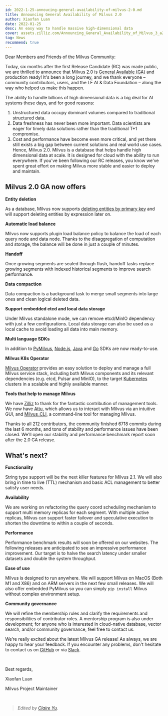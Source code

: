 ```yaml
---
id: 2022-1-25-annoucing-general-availability-of-milvus-2-0.md
title: Announcing General Availability of Milvus 2.0
author: Xiaofan Luan
date: 2022-01-25
desc: An easy way to handle massive high-dimensional data 
cover: assets.zilliz.com/Announcing_General_Availability_of_Milvus_3_a23495f5e0.png
tag: News
recommend: true
---
```


Dear Members and Friends of the Milvus Community:

Today, six months after the first Release Candidate (RC) was made public, we are thrilled to announce that Milvus 2.0 is [General Available (GA)](https://milvus.io/docs/v2.0.0/release_notes.md#v200) and production ready! It's been a long journey, and we thank everyone – community contributors, users, and the LF AI & Data Foundation – along the way who helped us make this happen.

The ability to handle billions of high dimensional data is a big deal for AI systems these days, and for good reasons:
  1. Unstructured data occupy dominant volumes compared to traditional structured data.
  2. Data freshness has never been more important. Data scientists are eager for timely data solutions rather than the traditional T+1 compromise.
  3. Cost and performance have become even more critical, and yet there still exists a big gap between current solutions and real world use cases.
Hence, Milvus 2.0. Milvus is a database that helps handle high dimensional data at scale. It is designed for cloud with the ability to run everywhere. If you've been following our RC releases, you know we've spent great effort on making Milvus more stable and easier to deploy and maintain. 

## Milvus 2.0 GA now offers

**Entity deletion**

As a database, Milvus now supports [deleting entities by primary key](https://milvus.io/docs/v2.0.0/delete_data.md) and will support deleting entities by expression later on.

**Automatic load balance**

Milvus now supports plugin load balance policy to balance the load of each query node and data node. Thanks to the disaggregation of computation and storage, the balance will be done in just a couple of minutes.

**Handoff** 

Once growing segments are sealed through flush, handoff tasks replace growing segments with indexed historical segments to improve search performance.

**Data compaction**

Data compaction is a background task to merge small segments into large ones and clean logical deleted data.  

**Support embedded etcd and local data storage**

Under Milvus standalone mode, we can remove etcd/MinIO dependency with just a few configurations. Local data storage can also be used as a local cache to avoid loading all data into main memory.

**Multi language SDKs**

In addition to [PyMilvus](https://github.com/milvus-io/pymilvus), [Node.js](https://github.com/milvus-io/milvus-sdk-node), [Java](https://github.com/milvus-io/milvus-sdk-java) and [Go](https://github.com/milvus-io/milvus-sdk-go) SDKs are now ready-to-use.

**Milvus K8s Operator**

[Milvus Operator](https://milvus.io/docs/v2.0.0/install_cluster-milvusoperator.md) provides an easy solution to deploy and manage a full Milvus service stack, including both Milvus components and its relevant dependencies (e.g. etcd, Pulsar and MinIO), to the target [Kubernetes](https://kubernetes.io/) clusters in a scalable and highly available manner.

**Tools that help to manage Milvus**

We have [Zilliz](https://zilliz.com/) to thank for the fantastic contribution of management tools. We now have [Attu](https://milvus.io/docs/v2.0.0/attu.md), which allows us to interact with Milvus via an intuitive GUI, and [Milvus_CLI](https://milvus.io/docs/v2.0.0/cli_overview.md), a command-line tool for managing Milvus.

Thanks to all 212 contributors, the community finished 6718 commits during the last 6 months, and tons of stability and performance issues have been closed. We'll open our stability and performance benchmark report soon after the 2.0 GA release. 

## What's next?

**Functionality**

String type support will be the next killer features for Milvus 2.1. We will also bring in time to live (TTL) mechanism and basic ACL management to better satisfy user needs.

**Availability**

We are working on refactoring the query coord scheduling mechanism to support multi memory replicas for each segment. With multiple active replicas, Milvus can support faster failover and speculative execution to shorten the downtime to within a couple of seconds.

**Performance**

Performance benchmark results will soon be offered on our websites. The following releases are anticipated to see an impressive performance improvement. Our target is to halve the search latency under smaller datasets and double the system throughput.

**Ease of use**

Milvus is designed to run anywhere. We will support Milvus on MacOS (Both M1 and X86) and on ARM servers in the next few small releases. We will also offer embedded PyMilvus so you can simply `pip install` Milvus without complex environment setup.

**Community governance**

We will refine the membership rules and clarify the requirements and responsibilities of contributor roles. A mentorship program is also under development; for anyone who is interested in cloud-native database, vector search, and/or community governance, feel free to contact us.

We’re really excited about the latest Milvus GA release! As always, we are happy to hear your feedback. If you encounter any problems, don't hesitate to contact us on [GitHub](https://github.com/milvus-io/milvus) or via [Slack](http://milvusio.slack.com/).

<br/>

Best regards,

Xiaofan Luan 

Milvus Project Maintainer

<br/>


> *Edited by [Claire Yu](https://github.com/claireyuw).*
